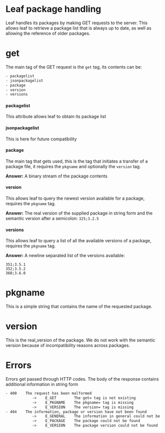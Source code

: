 # Leaf package handling

Leaf handles its packages by making GET requests to the server. This allows leaf to retrieve a package list that is always up to date, as well as allowing the reference of older packages.

# get

The main tag of the GET request is the `get` tag, its contents can be:

```txt
- packagelist
- jsonpackagelist
- package
- version
- versions
```

#### packagelist

This attribute allows leaf to obtain its package list

#### jsonpackagelist

This is here for future compatibility

#### package

The main tag that gets used, this is the tag that initiates a transfer of a package file, it requires the `pkgname` and optionally the `version` tag.

**Answer:** A binary stream of the package contents

#### version

This allows leaf to query the newest version available for a package, requires the `pkgname` tag.

**Answer:** The real version of the supplied package in string form and the semantic version after a semicolon: `325;3.2.5` 

#### versions

This allows leaf to query a list of all the available versions of a package, requires the `pkgname` tag.

**Answer:** A newline separated list of the versions available:

```
351;3.5.1
352;3.5.2
360;3.6.0
```

# pkgname

This is a simple string that contains the name of the requested package.

# version

This is the real_version of the package. We do not work with the semantic version because of incompatibility reasons across packages.

# Errors

Errors get passed through HTTP codes. The body of the response contains additional information in string form

```txt
- 400    The request has been malformed
            ->    E_GET        The get= tag is not existing
            ->    E_PKGNAME    The pkgname= tag is missing
            ->    E_VERSION    The version= tag is missing
- 404    The information, package or version have not been found
            ->    E_GENERAL    The information in general could not be found (such as the package list)
            ->    E_PACKAGE    The package could not be found
            ->    E_VERSION    The package version could not be found
```


